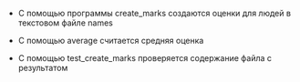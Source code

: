 - С помощью программы create_marks создаются оценки для людей в текстовом файле names

- С помощью average считается средняя оценка

- С помощью test_create_marks проверяется содержание файла с результатом
